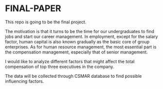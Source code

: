 # FINAL-PAPER
This repo is going to be the final project. 

The motivation is that it turns to be the time for our undergraduates to find jobs and start our career management. In employment, except for the salary factor, human capital is also known gradually as the basic core of group enterprises. As for human resource management, the most essential part is the compensation management, especially that of senior management. 

I would like to analyze different factors that might affect the total compensation of top three executives in the company. 

The data will be collected through CSMAR database to find possible influencing factors. 
